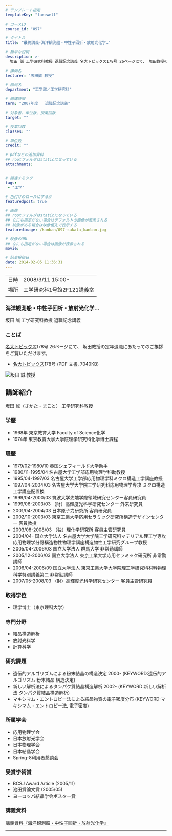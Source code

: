 ```yaml
---
# テンプレート指定
templateKey: "farewell"

# コースID
course_id: "097"

# タイトル
title: "最終講義-海洋観測船・中性子回折・放射光化学…"

# 簡単な説明
description: >-
  坂田 誠 工学研究科教授 退職記念講義 名大トピックス178号 26ページにて、 坂田教授の定年退職にあたってのご挨拶をご覧いただけます。   * 名大トピックス178号 (PDF 文書, 7040KB) ...

# 講師名
lecturer: "坂田誠 教授"

# 部局名
department: "工学部／工学研究科"

# 開講時限
term: "2007年度	退職記念講義"

# 対象者、単位数、授業回数
target: ""

# 授業回数
classes: ""

# 単位数
credit: ""

# pdfなどの追加資料
## rootフォルダはstaticになっている
attachments:


# 関連するタグ
tags:
 - "工学"

# 色付けのロールにするか
featuredpost: true

# 画像
## rootフォルダはstaticになっている
## なにも指定がない場合はデフォルトの画像が表示される
## 映像がある場合は映像優先で表示する
featuredimage: /kanban/097-sakata_kanban.jpg

# 映像のURL
## なにも指定がない場合は画像が表示される
movie: 

# 記事投稿日
date: 2014-02-05 11:36:31
---
```


|   |   |
|---|---|
| 日時 | 2008/3/11  15:00- |
| 場所 | 工学研究科1号館2F121講義室 |
|   |   |


### 海洋観測船・中性子回析・放射光化学…

坂田 誠 工学研究科教授 退職記念講義

### ことば

[名大トピックス](http://www.nagoya-u.ac.jp/about-nu/public-relations/publication/topics-archive.html)178号 26ページにて、 坂田教授の定年退職にあたってのご挨拶をご覧いただけます。

* [名大トピックス](http://www.nagoya-u.ac.jp/about-nu/public-relations/publication/topics-archive.html)178号 (PDF 文書, 7040KB)



![坂田 誠 教授](http://ocw.nagoya-u.jp/files/97/sakata_kao.jpg) 
## 講師紹介

坂田 誠（さかた・まこと） 工学研究科教授

### 学歴

* 1968年 東京教育大学 Faculty of Science化学
* 1974年 東京教育大学大学院理学研究科化学博士課程

### 職歴

* 1979/02-1980/10 英国シェフィールド大学助手
* 1980/11-1995/04 名古屋大学工学部応用物理学科助教授
* 1995/04-1997/03 名古屋大学工学部応用物理学科ミクロ構造工学講座教授
* 1997/04-2004/03 名古屋大学大学院工学研究科応用物理学専攻 ミクロ構造工学講座配置換
* 1999/04-2000/03 筑波大学先端学際領域研究センター客員研究員
* 1999/06-2003/03 （財）高輝度光科学研究センター 外来研究員
* 2001/04-2004/03 日本原子力研究所 客員研究員
* 2002/10-2003/03 東京工業大学応用セラミック研究所構造デザインセンター 客員教授
* 2003/08-2008/03 （独）理化学研究所 客員主管研究員
* 2004/04- 国立大学法人 名古屋大学大学院工学研究科マテリアル理工学専攻 応用物理学分野構造物性物理学講座構造物性工学研究グループ教授
* 2005/04-2006/03 国立大学法人 群馬大学 非常勤講師
* 2005/12-2006/03 国立大学法人 東京工業大学応用セラミック研究所 非常勤講師
* 2006/04-2006/09 国立大学法人 東京工業大学大学院理工学研究科材料物理科学特別講義第二 非常勤講師
* 2007/05-2008/03 （財）高輝度光科学研究センター 客員主管研究員

### 取得学位

* 理学博士（東京理科大学）

### 専門分野

* 結晶構造解析
* 放射光科学
* 計算科学

### 研究課題

* 遺伝的アルゴリズムによる粉末結晶の構造決定 2000- (KEYWORD:遺伝的アルゴリズム 粉末結晶 構造決定)
* 新しい解析法によるタンパク質結晶構造解析 2002- (KEYWORD:新しい解析法 タンパク質結晶構造解析)
* マキシマム・エントロピー法による結晶物質の電子密度分布 (KEYWORD:マキシマム・エントロピー法, 電子密度)

### 所属学会

* 応用物理学会
* 日本放射光学会
* 日本物理学会
* 日本結晶学会
* Spring-8利用者懇談会

### 受賞学術賞

* BCSJ Award Article (2005/11)
* 池田賞論文賞 (2005/05)
* ヨーロッパ結晶学会ポスター賞


### 講義資料

[講義資料『海洋観測船・中性子回折・放射光化学』](http://ocw.nagoya-u.jp/files/97/sakata_lect.pdf) 

-----